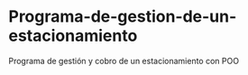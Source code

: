 # Programa-de-gestion-de-un-estacionamiento
Programa de gestión y cobro de un estacionamiento con POO
